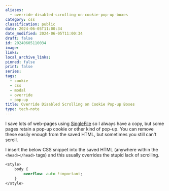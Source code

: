 ```yaml
---
aliases:
  - override-disabled-scrolling-on-cookie-pop-up-boxes
category: css
classification: public
date: 2024-06-05T11:00:34
date_modified: 2024-06-05T11:00:34
draft: false
id: 20240605110034
image: 
links: 
local_archive_links: 
pinned: false
print: false
series: 
tags:
  - cookie
  - css
  - modal
  - override
  - pop-up
title: Override Disabled Scrolling on Cookie Pop-up Boxes
type: tech-note
---
```


I save lots of web-pages using [SingleFile](https://github.com/gildas-lormeau/SingleFile) so I always have a copy, but some pages retain a pop-up cookie or other kind of pop-up. You can remove these easily enough from the saved HTML, but sometimes you still can't scroll.

I insert the below CSS snippet into the saved HTML (anywhere within the `<head></head>` tags) and this usually overrides the stupid lack of scrolling.

```css
<style>
	body {
	    overflow: auto !important;
	}
</style>
```